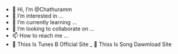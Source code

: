 - 👋 Hi, I’m @Chathuramm
- 👀 I’m interested in ...
- 🌱 I’m currently learning ...
- 💞️ I’m looking to collaborate on ...
- 📫 How to reach me ...
- 💟 Thiss Is Tunes B Official Site
_ 💯 Thiss Is Song Dawmload Site

